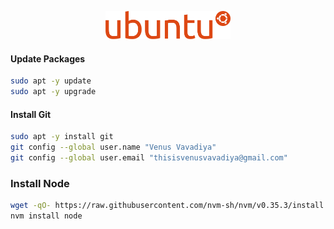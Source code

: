 <p align="center">
  <img src="../assets/ubuntu.png" width="200">
</p>

#### Update Packages
```bash
sudo apt -y update
sudo apt -y upgrade
```

#### Install Git
```bash
sudo apt -y install git
git config --global user.name "Venus Vavadiya"
git config --global user.email "thisisvenusvavadiya@gmail.com"
```

### Install Node
```bash
wget -qO- https://raw.githubusercontent.com/nvm-sh/nvm/v0.35.3/install.sh | bash
nvm install node
```
